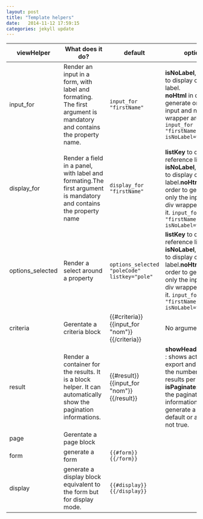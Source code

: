 ```yaml
---
layout: post
title: "Template helpers"
date:   2014-11-12 17:59:15
categories: jekyll update
---
```


| viewHelper       | What does it do?                                                                                                     | default                                       | options                                                                                                                                                                                                                        |
|------------------|----------------------------------------------------------------------------------------------------------------------|-----------------------------------------------|--------------------------------------------------------------------------------------------------------------------------------------------------------------------------------------------------------------------------------|
| input_for        | Render an input in a form, with label and formating. The first argument is mandatory and contains the property name. | `input_for "firstName"`                       | **isNoLabel**, in order to display or not the label.<br />**noHtml** in order to generate only the input and no div wrapper around it. `input_for "firstName" isNoLabel=true`                                                  |
| display_for      | Render a field in a panel, with label and formating.The first argument is mandatory and contains the property name   | `display_for "firstName"`                     |  **listKey** to define the reference list to use <br />**isNoLabel**, in order to display or not the label.**noHtml** in order to generate only the input and no div wrapper around it. `input_for "firstName" isNoLabel=true` |
| options_selected | Render a select around a property                                                                                    | `options_selected "poleCode" listkey="pole"`  | **listKey** to define the reference list to use **isNoLabel**, in order to display or not the label.**noHtml** in order to generate only the input and no div wrapper around it. `input_for "firstName" isNoLabel=true`        |
| criteria         | Gerentate a criteria block                                                                                           | {{#criteria}}{{input_for "nom"}}{{/criteria}} | No arguments.                                                                                                                                                                                                                  |
| result           | Render a container for the results. It is a block helper. It can automatically show the pagination informations.     | {{#result}}{{input_for "nom"}}{{/result}}     | **showHeaderActions** : shows actions for export and change the number of results per page.<br /> **isPaginate**:  shows the pagination informations **isTable**: generate a table by default or an ul if it is not true.      |
| page             | Gerentate a page block                                                                                               |                                               |                                                                                                                                                                                                                                |
| form             | generate a form                                                                                                      | `{{#form}}{{/form}}`                          |                                                                                                                                                                                                                                |
| display          | generate a display block equivalent to the form but for display mode.                                                | `{{#display}}{{/display}}`                    |                                                                                                                                                                                                                                |